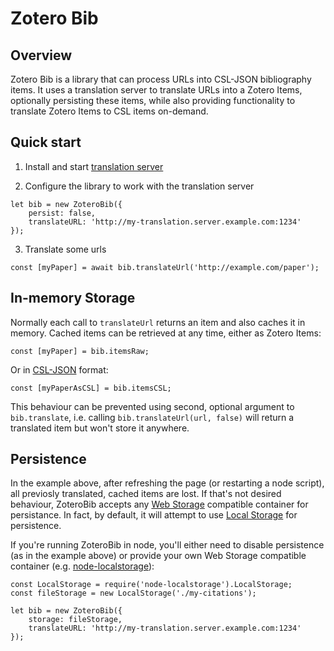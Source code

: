 # Zotero Bib

Overview
--------
Zotero Bib is a library that can process URLs into CSL-JSON bibliography items. It uses a translation server to translate URLs into a Zotero Items, optionally persisting these items, while also providing functionality to translate Zotero Items to CSL items on-demand.


Quick start
-------------
1. Install and start [translation server](https://github.com/zotero/translation-server)

2. Configure the library to work with the translation server

```
let bib = new ZoteroBib({
	persist: false,
	translateURL: 'http://my-translation.server.example.com:1234'
});
```

3. Translate some urls

```
const [myPaper] = await bib.translateUrl('http://example.com/paper');
```

In-memory Storage
-----------------
Normally each call to `translateUrl` returns an item and also caches it in memory. Cached items can be retrieved at any time, either as Zotero Items:

```
const [myPaper] = bib.itemsRaw;
```

Or in [CSL-JSON](https://github.com/citation-style-language/schema) format:

```
const [myPaperAsCSL] = bib.itemsCSL;
```

This behaviour can be prevented using second, optional argument to `bib.translate`, i.e. calling `bib.translateUrl(url, false)` will return a translated item but won't store it anywhere.

Persistence
-----------
In the example above, after refreshing the page (or restarting a node script), all previosly translated, cached items are lost. If that's not desired behaviour, ZoteroBib accepts any [Web Storage](https://developer.mozilla.org/en/docs/Web/API/Storage) compatible container for persistance. In fact, by default, it will attempt to use [Local Storage](https://developer.mozilla.org/en/docs/Web/API/Window/localStorage) for persistence.

If you're running ZoteroBib in node, you'll either need to disable persistence (as in the example above) or provide your own Web Storage compatible container (e.g. [node-localstorage](https://github.com/lmaccherone/node-localstorage)):

```
const LocalStorage = require('node-localstorage').LocalStorage;
const fileStorage = new LocalStorage('./my-citations');

let bib = new ZoteroBib({
	storage: fileStorage,
	translateURL: 'http://my-translation.server.example.com:1234'
});
```
